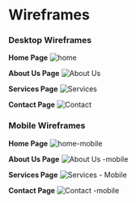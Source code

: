 # Wireframes


### Desktop Wireframes

__Home Page__
![home](https://user-images.githubusercontent.com/79915855/120120246-e6b66b00-c193-11eb-8630-2320676af5cf.png)

__About Us Page__
![About Us](https://user-images.githubusercontent.com/79915855/120120242-e5853e00-c193-11eb-945d-bc83c2e0bb6f.png)

__Services Page__
![Services](https://user-images.githubusercontent.com/79915855/120120248-e6b66b00-c193-11eb-910a-4679b246a302.png)

__Contact Page__
![Contact](https://user-images.githubusercontent.com/79915855/120120245-e61dd480-c193-11eb-9135-d3c3242d487c.png)

### Mobile Wireframes

__Home Page__
![home-mobile](https://user-images.githubusercontent.com/79915855/120721195-3f07a880-c4c5-11eb-9e80-b937a0b43a4b.png)

__About Us Page__
![About Us -mobile](https://user-images.githubusercontent.com/79915855/120722011-da4d4d80-c4c6-11eb-936f-5d209ad97928.png)

__Services Page__
![Services - Mobile](https://user-images.githubusercontent.com/79915855/120722156-2f895f00-c4c7-11eb-9b43-f16db38a102b.png)



__Contact Page__
![Contact -mobile](https://user-images.githubusercontent.com/79915855/120721538-f3093380-c4c5-11eb-953a-e9135d43ba7d.png)



